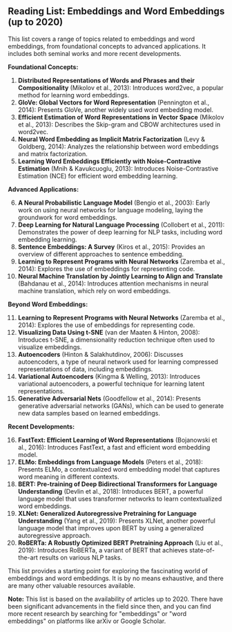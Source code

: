 ## Reading List: Embeddings and Word Embeddings (up to 2020)

This list covers a range of topics related to embeddings and word embeddings, from foundational concepts to advanced applications. It includes both seminal works and more recent developments.

**Foundational Concepts:**

1. **Distributed Representations of Words and Phrases and their Compositionality** (Mikolov et al., 2013): Introduces word2vec, a popular method for learning word embeddings.
2. **GloVe: Global Vectors for Word Representation** (Pennington et al., 2014): Presents GloVe, another widely used word embedding model.
3. **Efficient Estimation of Word Representations in Vector Space** (Mikolov et al., 2013): Describes the Skip-gram and CBOW architectures used in word2vec.
4. **Neural Word Embedding as Implicit Matrix Factorization** (Levy & Goldberg, 2014): Analyzes the relationship between word embeddings and matrix factorization.
5. **Learning Word Embeddings Efficiently with Noise-Contrastive Estimation** (Mnih & Kavukcuoglu, 2013): Introduces Noise-Contrastive Estimation (NCE) for efficient word embedding learning.

**Advanced Applications:**

6. **A Neural Probabilistic Language Model** (Bengio et al., 2003): Early work on using neural networks for language modeling, laying the groundwork for word embeddings.
7. **Deep Learning for Natural Language Processing** (Collobert et al., 2011): Demonstrates the power of deep learning for NLP tasks, including word embedding learning.
8. **Sentence Embeddings: A Survey** (Kiros et al., 2015): Provides an overview of different approaches to sentence embedding.
9. **Learning to Represent Programs with Neural Networks** (Zaremba et al., 2014): Explores the use of embeddings for representing code.
10. **Neural Machine Translation by Jointly Learning to Align and Translate** (Bahdanau et al., 2014): Introduces attention mechanisms in neural machine translation, which rely on word embeddings.

**Beyond Word Embeddings:**

11. **Learning to Represent Programs with Neural Networks** (Zaremba et al., 2014): Explores the use of embeddings for representing code.
12. **Visualizing Data Using t-SNE** (van der Maaten & Hinton, 2008): Introduces t-SNE, a dimensionality reduction technique often used to visualize embeddings.
13. **Autoencoders** (Hinton & Salakhutdinov, 2006): Discusses autoencoders, a type of neural network used for learning compressed representations of data, including embeddings.
14. **Variational Autoencoders** (Kingma & Welling, 2013): Introduces variational autoencoders, a powerful technique for learning latent representations.
15. **Generative Adversarial Nets** (Goodfellow et al., 2014): Presents generative adversarial networks (GANs), which can be used to generate new data samples based on learned embeddings.

**Recent Developments:**

16. **FastText: Efficient Learning of Word Representations** (Bojanowski et al., 2016): Introduces FastText, a fast and efficient word embedding model.
17. **ELMo: Embeddings from Language Models** (Peters et al., 2018): Presents ELMo, a contextualized word embedding model that captures word meaning in different contexts.
18. **BERT: Pre-training of Deep Bidirectional Transformers for Language Understanding** (Devlin et al., 2018): Introduces BERT, a powerful language model that uses transformer networks to learn contextualized word embeddings.
19. **XLNet: Generalized Autoregressive Pretraining for Language Understanding** (Yang et al., 2019): Presents XLNet, another powerful language model that improves upon BERT by using a generalized autoregressive approach.
20. **RoBERTa: A Robustly Optimized BERT Pretraining Approach** (Liu et al., 2019): Introduces RoBERTa, a variant of BERT that achieves state-of-the-art results on various NLP tasks.

This list provides a starting point for exploring the fascinating world of embeddings and word embeddings. It is by no means exhaustive, and there are many other valuable resources available. 

**Note:** This list is based on the availability of articles up to 2020. There have been significant advancements in the field since then, and you can find more recent research by searching for "embeddings" or "word embeddings" on platforms like arXiv or Google Scholar.